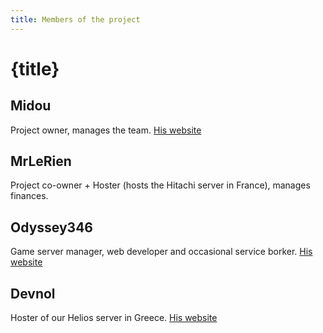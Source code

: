 ```yaml
---
title: Members of the project 
---
```

# {title}
## Midou 
Project owner, manages the team. <a href="https://miicord.com" class="button">His website</a>

## MrLeRien
Project co-owner + Hoster (hosts the Hitachi server in France), manages finances.

## Odyssey346
Game server manager, web developer and occasional service borker. <a href="https://odyssey346.github.io" class="button">His website</a>

## Devnol
Hoster of our Helios server in Greece. <a href="https://devnol.github.io" class="button">His website</a>